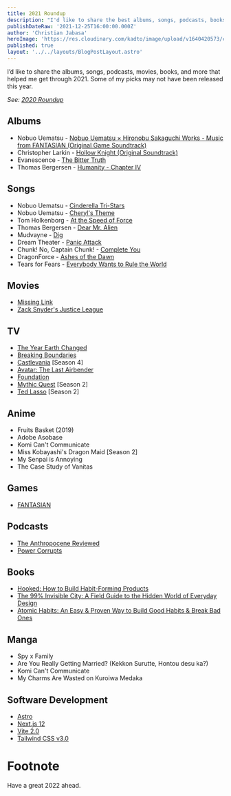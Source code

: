 ```yaml
---
title: 2021 Roundup
description: "I'd like to share the best albums, songs, podcasts, books, TV shows, and movies that helped me get through 2021."
publishDateRaw: '2021-12-25T16:00:00.000Z'
author: 'Christian Jabasa'
heroImage: 'https://res.cloudinary.com/kadto/image/upload/v1640420573/cljabasa/blog/20211226-2021-roundup/ibrahim-boran-EP5m7d5neWA-unsplash_optimized.jpg'
published: true
layout: '../../layouts/BlogPostLayout.astro'
---
```


I’d like to share the albums, songs, podcasts, movies, books, and more that helped me get through 2021. Some of my picks may not have been released this year.

_See: [2020 Roundup](/blog/2020-roundup)_

## Albums
* Nobuo Uematsu - [Nobuo Uematsu × Hironobu Sakaguchi Works - Music from FANTASIAN (Original Game Soundtrack)](https://music.apple.com/ph/album/%E6%A4%8D%E6%9D%BE%E4%BC%B8%E5%A4%AB-%E5%9D%82%E5%8F%A3%E5%8D%9A%E4%BF%A1-%E4%BD%9C%E5%93%81%E9%9B%86-music-from-fantasian-%E3%82%AA%E3%83%AA%E3%82%B8%E3%83%8A%E3%83%AB-%E3%82%B2%E3%83%BC%E3%83%A0-%E3%82%B5%E3%82%A6%E3%83%B3%E3%83%89%E3%83%88%E3%83%A9%E3%83%83%E3%82%AF/1576490134)
* Christopher Larkin - [Hollow Knight (Original Soundtrack)](https://music.apple.com/ph/album/everybody-wants-to-rule-the-world/1440813508?i=1440813515)
* Evanescence - [The Bitter Truth](https://music.apple.com/ph/album/the-bitter-truth/1541326602)
* Thomas Bergersen - [Humanity - Chapter IV](https://music.apple.com/ph/album/humanity-chapter-iv/1582544647)

## Songs
* Nobuo Uematsu - [Cinderella Tri-Stars](https://music.apple.com/ph/album/cinderella-tri-stars/1576490134?i=1576490509)
* Nobuo Uematsu - [Cheryl's Theme](https://music.apple.com/ph/album/cheryls-theme/1576490134?i=1576490859)
* Tom Holkenborg - [At the Speed of Force](https://music.apple.com/ph/album/at-the-speed-of-force/1557748015?i=1557751242)
* Thomas Bergersen - [Dear Mr. Alien](https://music.apple.com/ph/album/dear-mr-alien/1582544647?i=1582544670)
* Mudvayne - [Dig](https://music.apple.com/ph/album/dig/253980317?i=253980326)
* Dream Theater - [Panic Attack](https://music.apple.com/ph/album/panic-attack/65615441?i=65615242)
* Chunk! No, Captain Chunk! - [Complete You](https://music.apple.com/ph/album/complete-you/1565067447?i=1565067702)
* DragonForce - [Ashes of the Dawn](https://music.apple.com/ph/album/ashes-of-the-dawn/1236033251?i=1236033258)
* Tears for Fears - [Everybody Wants to Rule the World](https://music.apple.com/ph/album/everybody-wants-to-rule-the-world/1440813508?i=1440813515)

## Movies
* [Missing Link](https://tv.apple.com/ph/movie/missing-link/umc.cmc.6xh3w8jhl3tep95qgvxeg1r0a)
* [Zack Snyder's Justice League](https://tv.apple.com/ph/movie/zack-snyders-justice-league/umc.cmc.6opq6ln7in5cgavxwswp2yzrj)

## TV
* [The Year Earth Changed](https://tv.apple.com/ph/movie/the-year-earth-changed/umc.cmc.3fob3t7nfhehpb3ilgynzxmnu)
* [Breaking Boundaries](https://www.netflix.com/title/81336476)
* [Castlevania](https://www.netflix.com/title/80095241) [Season 4]
* [Avatar: The Last Airbender](https://www.netflix.com/title/70142405)
* [Foundation](https://tv.apple.com/us/show/foundation/umc.cmc.5983fipzqbicvrve6jdfep4x3)
* [Mythic Quest](https://tv.apple.com/us/show/mythic-quest/umc.cmc.1nfdfd5zlk05fo1bwwetzldy3) [Season 2]
* [Ted Lasso](https://tv.apple.com/us/show/ted-lasso/umc.cmc.vtoh0mn0xn7t3c643xqonfzy) [Season 2]

## Anime
* Fruits Basket (2019)
* Adobe Asobase
* Komi Can't Communicate
* Miss Kobayashi's Dragon Maid [Season 2]
* My Senpai is Annoying
* The Case Study of Vanitas

## Games
* [FANTASIAN](https://apps.apple.com/us/app/fantasian/id1517339045)

## Podcasts
* [The Anthropocene Reviewed](https://podcasts.apple.com/ph/podcast/the-anthropocene-reviewed/id1342003491)
* [Power Corrupts](https://podcasts.apple.com/ph/podcast/power-corrupts/id1458750622)

## Books
* [Hooked: How to Build Habit-Forming Products](https://www.fullybookedonline.com/book-business-hooked-how-to-build-habit-forming-products-hardcover-by-nir-eyal.html)
* [The 99% Invisible City: A Field Guide to the Hidden World of Everyday Design](https://www.fullybookedonline.com/book-the-99-invisible-city-hardcover-by-roman-mars.html)
* [Atomic Habits: An Easy & Proven Way to Build Good Habits & Break Bad Ones](https://www.fullybookedonline.com/book-professional-psychology-atomic-habits-by-james-clear.html)

## Manga
* Spy x Family
* Are You Really Getting Married? (Kekkon Surutte, Hontou desu ka?)
* Komi Can't Communicate
* My Charms Are Wasted on Kuroiwa Medaka

## Software Development
* [Astro](https://astro.build)
* [Next.js 12](https://nextjs.org/blog/next-12)
* [Vite 2.0](https://vitejs.dev/blog/announcing-vite2.html)
* [Tailwind CSS v3.0](https://tailwindcss.com/blog/tailwindcss-v3)

# Footnote

Have a great 2022 ahead.

